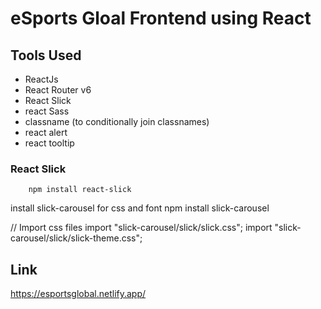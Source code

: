 # eSports Gloal Frontend using React

## Tools Used
- ReactJs
- React Router v6
- React Slick
- react Sass
- classname (to conditionally join classnames)
- react alert
- react tooltip

### React Slick
        npm install react-slick

install slick-carousel for css and font
        npm install slick-carousel
 
// Import css files
import "slick-carousel/slick/slick.css";
import "slick-carousel/slick/slick-theme.css";

## Link
https://esportsglobal.netlify.app/